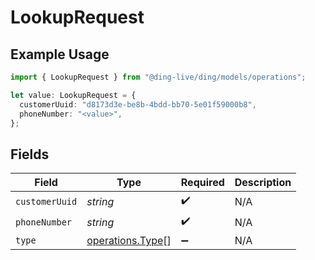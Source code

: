 # LookupRequest

## Example Usage

```typescript
import { LookupRequest } from "@ding-live/ding/models/operations";

let value: LookupRequest = {
  customerUuid: "d8173d3e-be8b-4bdd-bb70-5e01f59000b8",
  phoneNumber: "<value>",
};
```

## Fields

| Field                                                | Type                                                 | Required                                             | Description                                          |
| ---------------------------------------------------- | ---------------------------------------------------- | ---------------------------------------------------- | ---------------------------------------------------- |
| `customerUuid`                                       | *string*                                             | :heavy_check_mark:                                   | N/A                                                  |
| `phoneNumber`                                        | *string*                                             | :heavy_check_mark:                                   | N/A                                                  |
| `type`                                               | [operations.Type](../../models/operations/type.md)[] | :heavy_minus_sign:                                   | N/A                                                  |